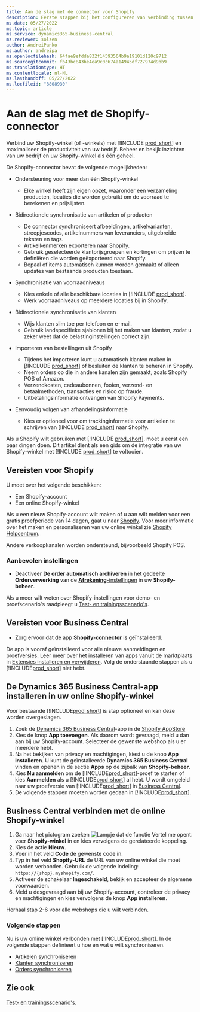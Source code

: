 ```yaml
---
title: Aan de slag met de connector voor Shopify
description: Eerste stappen bij het configureren van verbinding tussen Business Central en Shopify
ms.date: 05/27/2022
ms.topic: article
ms.service: dynamics365-business-central
ms.reviewer: solsen
author: AndreiPanko
ms.author: andreipa
ms.openlocfilehash: 64fae9efdda832f14593564b9a19101d120c9712
ms.sourcegitcommit: fb43bc843be4ea9c0c674a14945df727974d9bb9
ms.translationtype: HT
ms.contentlocale: nl-NL
ms.lasthandoff: 05/27/2022
ms.locfileid: "8808930"
---
```

# <a name="get-started-with-the-shopify-connector"></a>Aan de slag met de Shopify-connector

Verbind uw Shopify-winkel (of -winkels) met [!INCLUDE [prod_short](../includes/prod_short.md)] en maximaliseer de productiviteit van uw bedrijf. Beheer en bekijk inzichten van uw bedrijf en uw Shopify-winkel als één geheel. 

De Shopify-connector bevat de volgende mogelijkheden:

- Ondersteuning voor meer dan één Shopify-winkel  

  - Elke winkel heeft zijn eigen opzet, waaronder een verzameling producten, locaties die worden gebruikt om de voorraad te berekenen en prijslijsten.  
- Bidirectionele synchronisatie van artikelen of producten  

  - De connector synchroniseert afbeeldingen, artikelvarianten, streepjescodes, artikelnummers van leveranciers, uitgebreide teksten en tags.  
  - Artikelkenmerken exporteren naar Shopify.  
  - Gebruik geselecteerde klantprijsgroepen en kortingen om prijzen te definiëren die worden geëxporteerd naar Shopify.  
  - Bepaal of items automatisch kunnen worden gemaakt of alleen updates van bestaande producten toestaan.  
- Synchronisatie van voorraadniveaus  

  - Kies enkele of alle beschikbare locaties in [!INCLUDE [prod_short](../includes/prod_short.md)].  
  - Werk voorraadniveaus op meerdere locaties bij in Shopify.  
- Bidirectionele synchronisatie van klanten  

  - Wijs klanten slim toe per telefoon en e-mail.  
  - Gebruik landspecifieke sjablonen bij het maken van klanten, zodat u zeker weet dat de belastinginstellingen correct zijn.  
- Importeren van bestellingen uit Shopify  

  - Tijdens het importeren kunt u automatisch klanten maken in [!INCLUDE [prod_short](../includes/prod_short.md)] of besluiten de klanten te beheren in Shopify.  
  - Neem orders op die in andere kanalen zijn gemaakt, zoals Shopify POS of Amazon.  
  - Verzendkosten, cadeaubonnen, fooien, verzend- en betaalmethoden, transacties en risico op fraude.  
  - Uitbetalingsinformatie ontvangen van Shopify Payments.  
- Eenvoudig volgen van afhandelingsinformatie  

  - Kies er optioneel voor om trackinginformatie voor artikelen te schrijven van [!INCLUDE [prod_short](../includes/prod_short.md)] naar Shopify.  

Als u Shopify wilt gebruiken met [!INCLUDE [prod_short](../includes/prod_short.md)], moet u eerst een paar dingen doen. Dit artikel dient als een gids om de integratie van uw Shopify-winkel met [!INCLUDE [prod_short](../includes/prod_short.md)] te voltooien.

## <a name="prerequisites-for-shopify"></a>Vereisten voor Shopify

U moet over het volgende beschikken:

- Een Shopify-account
- Een online Shopify-winkel

Als u een nieuw Shopify-account wilt maken of u aan wilt melden voor een gratis proefperiode van 14 dagen, gaat u naar [Shopify](https://www.shopify.com/). Voor meer informatie over het maken en personaliseren van uw online winkel zie [Shopify Helpcentrum](https://help.shopify.com/).
  
Andere verkoopkanalen worden ondersteund, bijvoorbeeld Shopify POS.

### <a name="recommended-settings"></a>Aanbevolen instellingen

- Deactiveer **De order automatisch archiveren** in het gedeelte **Orderverwerking** van de [**Afrekening**-instellingen](https://www.shopify.com/admin/settings/checkout) in uw **Shopify-beheer**.

Als u meer wilt weten over Shopify-instellingen voor demo- en proefscenario's raadpleegt u [Test- en trainingsscenario's](/dynamics365/business-central/dev-itpro/administration/admin-shopify-connector#preparation).

## <a name="prerequisites-for-business-central"></a>Vereisten voor Business Central

- Zorg ervoor dat de app **[Shopify-connector](https://go.microsoft.com/fwlink/?linkid=2196238)** is geïnstalleerd.

De app is vooraf geïnstalleerd voor alle nieuwe aanmeldingen en proefversies. Leer meer over het installeren van apps vanuit de marktplaats in [Extensies installeren en verwijderen](../ui-extensions-install-uninstall.md#install). Volg de onderstaande stappen als u [!INCLUDE[prod_short](../includes/prod_short.md)] niet hebt.

## <a name="installing-the-dynamics-365-business-central-app-to-your-shopify-online-store"></a>De **Dynamics 365 Business Central**-app installeren in uw online Shopify-winkel

Voor bestaande [!INCLUDE[prod_short](../includes/prod_short.md)] is stap optioneel en kan deze worden overgeslagen.

1. Zoek de [Dynamics 365 Business Central](https://apps.shopify.com/dynamics-365-business-central)-app in de [Shopify AppStore](https://apps.shopify.com/)
2. Kies de knop **App toevoegen**. Als daarom wordt gevraagd, meld u dan aan bij uw Shopify-account. Selecteer de gewenste webshop als u er meerdere hebt.
3. Na het bekijken van privacy en machtigingen, kiest u de knop **App installeren**.
  U kunt de geïnstalleerde **Dynamics 365 Business Central** vinden en openen in de sectie **Apps** op de zijbalk van **Shopify-beheer**.
4. Kies **Nu aanmelden** om de [!INCLUDE[prod_short](../includes/prod_short.md)]-proef te starten of kies **Aanmelden** als u [!INCLUDE[prod_short](../includes/prod_short.md)] al hebt. U wordt omgeleid naar uw proefversie van [!INCLUDE[prod_short](../includes/prod_short.md)] in [Business Central](https://businesscentral.dynamics.com).
5. De volgende stappen moeten worden gedaan in [!INCLUDE[prod_short](../includes/prod_short.md)].

## <a name="connecting-business-central-to-the-shopify-online-store"></a>Business Central verbinden met de online Shopify-winkel

1. Ga naar het pictogram zoeken ![Lampje dat de functie Vertel me opent.](../media/ui-search/search_small.png "Vertel me wat u wilt doen") voer **Shopify-winkel** in en kies vervolgens de gerelateerde koppeling.
2. Kies de actie **Nieuw**.  
3. Voer in het veld **Code** de gewenste code in.  
4. Typ in het veld **Shopify-URL** de URL van uw online winkel die moet worden verbonden. Gebruik de volgende indeling: `https://{shop}.myshopify.com/`.
5. Activeer de schakelaar **Ingeschakeld**, bekijk en accepteer de algemene voorwaarden.
6. Meld u desgevraagd aan bij uw Shopify-account, controleer de privacy en machtigingen en kies vervolgens de knop **App installeren**.

Herhaal stap 2-6 voor alle webshops die u wilt verbinden.

### <a name="next-steps"></a>Volgende stappen

Nu is uw online winkel verbonden met [!INCLUDE[prod_short](../includes/prod_short.md)]. In de volgende stappen definieert u hoe en wat u wilt synchroniseren.

- [Artikelen synchroniseren](synchronize-items.md)
- [Klanten synchroniseren](synchronize-customers.md)
- [Orders synchroniseren](synchronize-orders.md)

## <a name="see-also"></a>Zie ook

[Test- en trainingsscenario's](/dynamics365/business-central/dev-itpro/administration/admin-shopify-connector).

